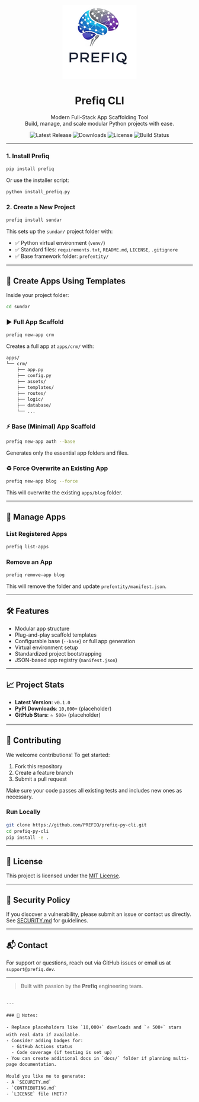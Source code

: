 <p align="center">
  <img src="images/logo.png" alt="Prefiq Logo" width="200"/>
</p>

<h1 align="center">Prefiq CLI</h1>

<p align="center">
  Modern Full-Stack App Scaffolding Tool<br>
  Build, manage, and scale modular Python projects with ease.
</p>

<p align="center">
  <img src="https://img.shields.io/github/v/release/PREFIQ/prefiq-py-cli" alt="Latest Release">
  <img src="https://img.shields.io/pypi/dm/prefiq" alt="Downloads">
  <img src="https://img.shields.io/github/license/PREFIQ/prefiq-py-cli" alt="License">
  <img src="https://img.shields.io/github/actions/workflow/status/PREFIQ/prefiq-py-cli/ci.yml" alt="Build Status">
</p>

---

### 1. Install Prefiq

```bash
pip install prefiq
````

Or use the installer script:

```bash
python install_prefiq.py
```

### 2. Create a New Project

```bash
prefiq install sundar
```

This sets up the `sundar/` project folder with:

* ✅ Python virtual environment (`venv/`)
* ✅ Standard files: `requirements.txt`, `README.md`, `LICENSE`, `.gitignore`
* ✅ Base framework folder: `prefentity/`

---

## 📁 Create Apps Using Templates

Inside your project folder:

```bash
cd sundar
```

### ▶️ Full App Scaffold

```bash
prefiq new-app crm
```

Creates a full app at `apps/crm/` with:

```
apps/
└── crm/
    ├── app.py
    ├── config.py
    ├── assets/
    ├── templates/
    ├── routes/
    ├── logic/
    ├── database/
    └── ...
```

### ⚡ Base (Minimal) App Scaffold

```bash
prefiq new-app auth --base
```

Generates only the essential app folders and files.

### ♻️ Force Overwrite an Existing App

```bash
prefiq new-app blog --force
```

This will overwrite the existing `apps/blog` folder.

---

## 🧩 Manage Apps

### List Registered Apps

```bash
prefiq list-apps
```

### Remove an App

```bash
prefiq remove-app blog
```

This will remove the folder and update `prefentity/manifest.json`.

---

## 🛠️ Features

* Modular app structure
* Plug-and-play scaffold templates
* Configurable base (`--base`) or full app generation
* Virtual environment setup
* Standardized project bootstrapping
* JSON-based app registry (`manifest.json`)

---

## 📈 Project Stats

* **Latest Version**: `v0.1.0`
* **PyPI Downloads**: `10,000+` (placeholder)
* **GitHub Stars**: `⭐ 500+` (placeholder)

---

## 🤝 Contributing

We welcome contributions! To get started:

1. Fork this repository
2. Create a feature branch
3. Submit a pull request

Make sure your code passes all existing tests and includes new ones as necessary.

### Run Locally

```bash
git clone https://github.com/PREFIQ/prefiq-py-cli.git
cd prefiq-py-cli
pip install -e .
```

---

## 📜 License

This project is licensed under the [MIT License](LICENSE).

---

## 🔐 Security Policy

If you discover a vulnerability, please submit an issue or contact us directly. See [SECURITY.md](SECURITY.md) for guidelines.

---

## 📬 Contact

For support or questions, reach out via GitHub issues or email us at `support@prefiq.dev`.

---

> Built with passion by the **Prefiq** engineering team.

```

---

### 📝 Notes:

- Replace placeholders like `10,000+` downloads and `⭐ 500+` stars with real data if available.
- Consider adding badges for:
  - GitHub Actions status
  - Code coverage (if testing is set up)
- You can create additional docs in `docs/` folder if planning multi-page documentation.

Would you like me to generate:
- A `SECURITY.md`
- `CONTRIBUTING.md`
- `LICENSE` file (MIT)?
```
